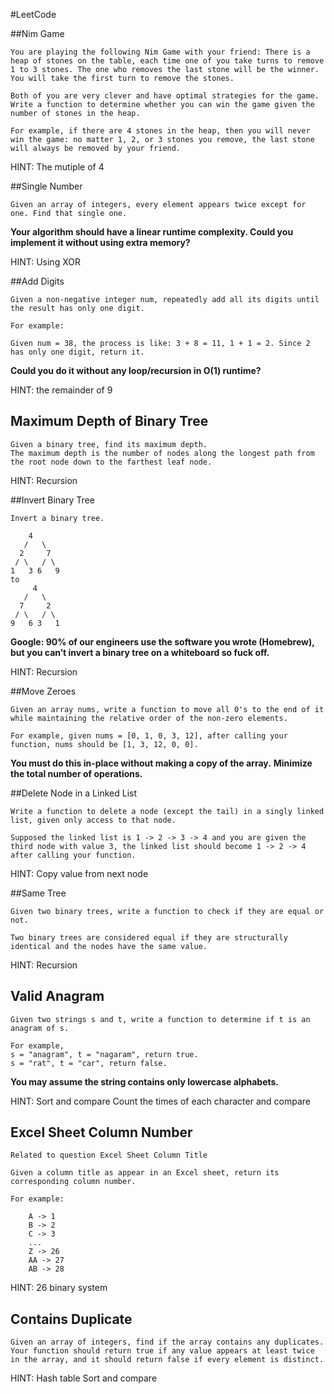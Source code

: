 #LeetCode


##Nim Game

	You are playing the following Nim Game with your friend: There is a heap of stones on the table, each time one of you take turns to remove 1 to 3 stones. The one who removes the last stone will be the winner. You will take the first turn to remove the stones.

	Both of you are very clever and have optimal strategies for the game. Write a function to determine whether you can win the game given the number of stones in the heap.

	For example, if there are 4 stones in the heap, then you will never win the game: no matter 1, 2, or 3 stones you remove, the last stone will always be removed by your friend.
	
HINT: The mutiple of 4


##Single Number

	Given an array of integers, every element appears twice except for one. Find that single one.

**Your algorithm should have a linear runtime complexity. Could you implement it without using extra memory?**

HINT: Using XOR


##Add Digits

	Given a non-negative integer num, repeatedly add all its digits until the result has only one digit.

	For example:
	
	Given num = 38, the process is like: 3 + 8 = 11, 1 + 1 = 2. Since 2 has only one digit, return it.

**Could you do it without any loop/recursion in O(1) runtime?**

HINT: the remainder of 9


## Maximum Depth of Binary Tree

	Given a binary tree, find its maximum depth.
	The maximum depth is the number of nodes along the longest path from the root node down to the farthest leaf node.

HINT: Recursion


##Invert Binary Tree

	Invert a binary tree.

	    4
	   /   \
	  2     7
	 / \   / \
	1   3 6   9
	to
	     4
	   /   \
	  7     2
	 / \   / \
	9   6 3   1
	
**Google: 90% of our engineers use the software you wrote (Homebrew), but you can’t invert a binary tree on a whiteboard so fuck off.**

HINT: Recursion


##Move Zeroes

	Given an array nums, write a function to move all 0's to the end of it while maintaining the relative order of the non-zero elements.

	For example, given nums = [0, 1, 0, 3, 12], after calling your function, nums should be [1, 3, 12, 0, 0].
	
**You must do this in-place without making a copy of the array.**
**Minimize the total number of operations.**


##Delete Node in a Linked List

	Write a function to delete a node (except the tail) in a singly linked list, given only access to that node.

	Supposed the linked list is 1 -> 2 -> 3 -> 4 and you are given the third node with value 3, the linked list should become 1 -> 2 -> 4 after calling your function.

HINT: Copy value from next node


##Same Tree
	
	Given two binary trees, write a function to check if they are equal or not. 

	Two binary trees are considered equal if they are structurally identical and the nodes have the same value.

HINT: Recursion


## Valid Anagram

	Given two strings s and t, write a function to determine if t is an anagram of s.

	For example,
	s = "anagram", t = "nagaram", return true.
	s = "rat", t = "car", return false.
	
**You may assume the string contains only lowercase alphabets.**

HINT: Sort and compare 
      Count the times of each character and compare
      
      
## Excel Sheet Column Number

	Related to question Excel Sheet Column Title

	Given a column title as appear in an Excel sheet, return its corresponding column number.

	For example:

	    A -> 1
	    B -> 2
	    C -> 3
	    ...
	    Z -> 26
	    AA -> 27
	    AB -> 28 
	    
HINT: 26 binary system


## Contains Duplicate 
	
	Given an array of integers, find if the array contains any duplicates. Your function should return true if any value appears at least twice in the array, and it should return false if every element is distinct.
	
HINT: Hash table
      Sort and compare
